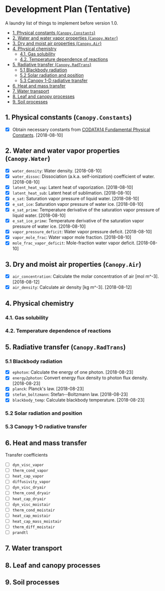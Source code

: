 # Development Plan (Tentative)

A laundry list of things to implement before version 1.0.

<!-- TOC -->

- [1. Physical constants (`Canopy.Constants`)](#1-physical-constants-canopyconstants)
- [2. Water and water vapor properties (`Canopy.Water`)](#2-water-and-water-vapor-properties-canopywater)
- [3. Dry and moist air properties (`Canopy.Air`)](#3-dry-and-moist-air-properties-canopyair)
- [4. Physical chemistry](#4-physical-chemistry)
    - [4.1. Gas solubility](#41-gas-solubility)
    - [4.2. Temperature dependence of reactions](#42-temperature-dependence-of-reactions)
- [5. Radiative transfer (`Canopy.RadTrans`)](#5-radiative-transfer-canopyradtrans)
    - [5.1 Blackbody radiation](#51-blackbody-radiation)
    - [5.2 Solar radiation and position](#52-solar-radiation-and-position)
    - [5.3 Canopy 1-D radiative transfer](#53-canopy-1-d-radiative-transfer)
- [6. Heat and mass transfer](#6-heat-and-mass-transfer)
- [7. Water transport](#7-water-transport)
- [8. Leaf and canopy processes](#8-leaf-and-canopy-processes)
- [9. Soil processes](#9-soil-processes)

<!-- /TOC -->

## 1. Physical constants (`Canopy.Constants`)

- [X] Obtain necessary constants from [CODATA14 Fundamental Physical
  Constants](https://physics.nist.gov/cuu/Constants/index.html). [2018-08-10]

## 2. Water and water vapor properties (`Canopy.Water`)

- [X] `water_density`: Water density. [2018-08-10]
- [X] `water_dissoc`: Dissociation (a.k.a. self-ionization) coefficient of
  water. [2018-08-10]
- [X] `latent_heat_vap`: Latent heat of vaporization. [2018-08-10]
- [X] `latent_heat_sub`: Latent heat of sublimation. [2018-08-10]
- [X] `e_sat`: Saturation vapor pressure of liquid water. [2018-08-10]
- [X] `e_sat_ice`: Saturation vapor pressure of water ice. [2018-08-10]
- [X] `e_sat_prime`: Temperature derivative of the saturation vapor pressure of
  liquid water. [2018-08-10]
- [X] `e_sat_ice_prime`: Temperature derivative of the saturation vapor
  pressure of water ice. [2018-08-10]
- [X] `vapor_pressure_deficit`: Water vapor pressure deficit. [2018-08-10]
- [X] `vapor_mole_frac`: Water vapor mole fraction. [2018-08-10]
- [X] `mole_frac_vapor_deficit`: Mole-fraction water vapor deficit.
  [2018-08-10]

## 3. Dry and moist air properties (`Canopy.Air`)

- [X] `air_concentration`: Calculate the molar concentration of air [mol m^-3].
  [2018-08-12]
- [X] `air_density`: Calculate air density [kg m^-3]. [2018-08-12]

## 4. Physical chemistry

### 4.1. Gas solubility

### 4.2. Temperature dependence of reactions

## 5. Radiative transfer (`Canopy.RadTrans`)

### 5.1 Blackbody radiation

- [X] `ephoton`: Calculate the energy of one photon. [2018-08-23]
- [X] `energy2photon`: Convert energy flux density to photon flux density.
  [2018-08-23]
- [X] `planck`: Planck's law. [2018-08-23]
- [X] `stefan_boltzmann`: Stefan--Boltzmann law. [2018-08-23]
- [X] `blackbody_temp`: Calculate blackbody temperature. [2018-08-23]

### 5.2 Solar radiation and position

### 5.3 Canopy 1-D radiative transfer

## 6. Heat and mass transfer

Transfer coefficients

- [ ] `dyn_visc_vapor`
- [ ] `therm_cond_vapor`
- [ ] `heat_cap_vapor`
- [ ] `diffusivity_vapor`
- [ ] `dyn_visc_dryair`
- [ ] `therm_cond_dryair`
- [ ] `heat_cap_dryair`
- [ ] `dyn_visc_moistair`
- [ ] `therm_cond_moistair`
- [ ] `heat_cap_moistair`
- [ ] `heat_cap_mass_moistair`
- [ ] `therm_diff_moistair`
- [ ] `prandtl`

## 7. Water transport

## 8. Leaf and canopy processes

## 9. Soil processes
